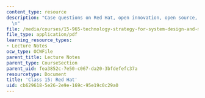 ```yaml
---
content_type: resource
description: "Case questions on Red Hat, open innovation, open source, and value capture.\r\
  \n"
file: /media/courses/15-965-technology-strategy-for-system-design-and-management-spring-2009/cb6296185e262e9e169c95e19c0c29a0_MIT15_965S09_case15.pdf
file_type: application/pdf
learning_resource_types:
- Lecture Notes
ocw_type: OCWFile
parent_title: Lecture Notes
parent_type: CourseSection
parent_uid: fea3852c-7e50-c067-da20-3bfdefefc37a
resourcetype: Document
title: 'Class 15: Red Hat'
uid: cb629618-5e26-2e9e-169c-95e19c0c29a0
---
```

